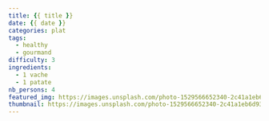 ```yaml
---
title: {{ title }}
date: {{ date }}
categories: plat
tags:
  - healthy
  - gourmand
difficulty: 3
ingredients:
  - 1 vache
  - 1 patate
nb_persons: 4
featured_img: https://images.unsplash.com/photo-1529566652340-2c41a1eb6d93?ixlib=rb-1.2.1&ixid=eyJhcHBfaWQiOjEyMDd9&auto=format&fit=crop&w=1350&q=80
thumbnail: https://images.unsplash.com/photo-1529566652340-2c41a1eb6d93?ixlib=rb-1.2.1&ixid=eyJhcHBfaWQiOjEyMDd9&auto=format&fit=crop&w=1350&q=80
---
```

